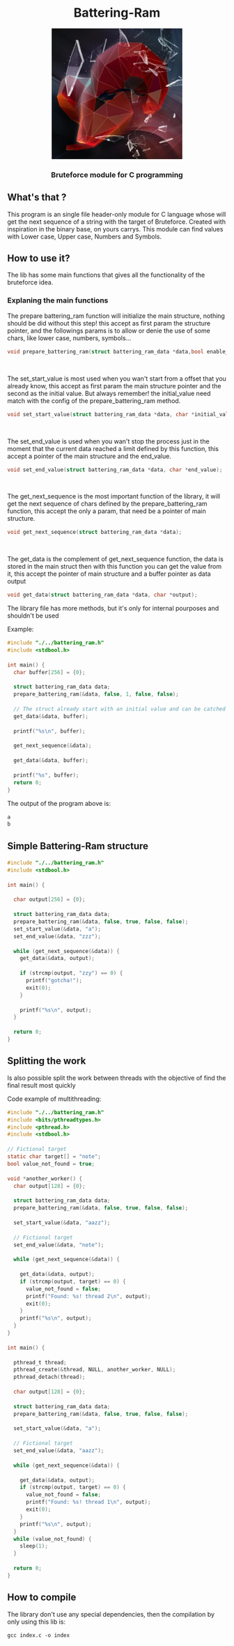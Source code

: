 <div align="center">
  <h1>Battering-Ram</h1>
  <img width="300px" src="./assets/Battering-Ram image.jpeg"/>
  <h3>Bruteforce module for C programming</h3>
</div>

## What's that ?
This program is an single file header-only module for C language whose will get the next sequence of a string with the target of Bruteforce. Created with inspiration in the binary base, on yours carrys. This module can find values with Lower case, Upper case, Numbers and Symbols.

## How to use it?
The lib has some main functions that gives all the functionality of the bruteforce idea.
  ### Explaning the main functions
  The prepare battering_ram function will initialize the main structure, nothing should be did without this step! this accept as first param the structure pointer, and the followings params is to allow or denie the use of some chars, like lower case, numbers, symbols...
  ```c
  void prepare_battering_ram(struct battering_ram_data *data,bool enable_uppercase, bool enable_lowercase,bool enable_symbols, bool enable_numbers);
  ```
  <br/>
  
 The set_start_value is most used when you wan't start from a offset that you already know, this accept as first param the main structure pointer and the second as the initial value. But always remember! the initial_value need match with the config of the prepare_battering_ram method.
  ```c
  void set_start_value(struct battering_ram_data *data, char *initial_value);
  ```
   <br/>
  
The set_end_value is used when you wan't stop the process just in the moment that the current data reached a limit defined by this function, this accept a pointer of the main structure and the end_value.
```c
void set_end_value(struct battering_ram_data *data, char *end_value);
```
<br/>
  

The get_next_sequence is the most important function of the library, it will get the next sequence of chars defined by the prepare_battering_ram function, this accept the only a param, that need be a pointer of main structure.
```c
void get_next_sequence(struct battering_ram_data *data);
```
<br/>  

The get_data is the complement of get_next_sequence function, the data is stored in the main struct then with this function you can get the value from it, this accept the pointer of main structure and a buffer pointer as data output
```c
void get_data(struct battering_ram_data *data, char *output);
```

The library file has more methods, but it's only for internal pourposes and shouldn't be used

Example:
```c
#include "./../battering_ram.h"
#include <stdbool.h>

int main() {
  char buffer[256] = {0};

  struct battering_ram_data data;
  prepare_battering_ram(&data, false, 1, false, false);

  // The struct already start with an initial value and can be catched by get_data
  get_data(&data, buffer);

  printf("%s\n", buffer);

  get_next_sequence(&data);

  get_data(&data, buffer);

  printf("%s", buffer);
  return 0;
}
```
The output of the program above is:
```txt
a
b
```

## Simple Battering-Ram structure
```c
#include "./../battering_ram.h"
#include <stdbool.h>

int main() {

  char output[256] = {0};

  struct battering_ram_data data;
  prepare_battering_ram(&data, false, true, false, false);
  set_start_value(&data, "a");
  set_end_value(&data, "zzz");

  while (get_next_sequence(&data)) {
    get_data(&data, output);

    if (strcmp(output, "zzy") == 0) {
      printf("gotcha!");
      exit(0);
    }

    printf("%s\n", output);
  }

  return 0;
}
```

## Splitting the work
Is also possible split the work between threads with the objective of find the final result most quickly

Code example of multithreading:
```c
#include "./../battering_ram.h"
#include <bits/pthreadtypes.h>
#include <pthread.h>
#include <stdbool.h>

// Fictional target
static char target[] = "note";
bool value_not_found = true;

void *another_worker() {
  char output[128] = {0};

  struct battering_ram_data data;
  prepare_battering_ram(&data, false, true, false, false);

  set_start_value(&data, "aazz");

  // Fictional target
  set_end_value(&data, "note");

  while (get_next_sequence(&data)) {

    get_data(&data, output);
    if (strcmp(output, target) == 0) {
      value_not_found = false;
      printf("Found: %s! thread 2\n", output);
      exit(0);
    }
    printf("%s\n", output);
  }
}

int main() {

  pthread_t thread;
  pthread_create(&thread, NULL, another_worker, NULL);
  pthread_detach(thread);

  char output[128] = {0};

  struct battering_ram_data data;
  prepare_battering_ram(&data, false, true, false, false);

  set_start_value(&data, "a");

  // Fictional target
  set_end_value(&data, "aazz");

  while (get_next_sequence(&data)) {

    get_data(&data, output);
    if (strcmp(output, target) == 0) {
      value_not_found = false;
      printf("Found: %s! thread 1\n", output);
      exit(0);
    }
    printf("%s\n", output);
  }
  while (value_not_found) {
    sleep(1);
  }

  return 0;
}
```
## How to compile
The library don't use any special dependencies, then the compilation by only using this lib is:
```txt
gcc index.c -o index
```

